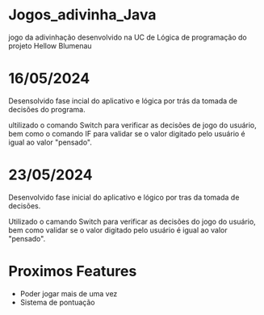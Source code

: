 # Jogos_adivinha_Java
jogo da adivinhação desenvolvido na UC de Lógica de programação do projeto Hellow Blumenau

# 16/05/2024

Desensolvido fase incial do aplicativo e lógica por trás da tomada de decisões do programa.

ultilizado o comando Switch para verificar as decisões de jogo do usuário, bem como o comando IF para validar se o valor digitado pelo usuário é igual ao valor "pensado".

# 23/05/2024

Desenvolvido fase inicial do aplicativo e lógico por tras da tomada de decisões.

Utilizado o camando Switch para verificar as decisões do jogo do usuário, bem como validar se o valor digitado pelo usuário é igual ao valor "pensado".

# Proximos Features

- Poder jogar mais de uma vez
- Sistema de pontuação